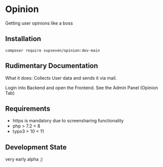 # Opinion

Getting user opinions like a boss

## Installation

```composer require supseven/opinion:dev-main```

## Rudimentary Documentation

What it does: Collects User data and sends it via mail.

Login into Backend and open the Frontend. See the Admin Panel (Opinion Tab)

## Requirements

* https is mandatory due to screensharing functionality
* php > 7.2 < 8
* typo3 > 10 < 11

## Development State

very early alpha ;)
